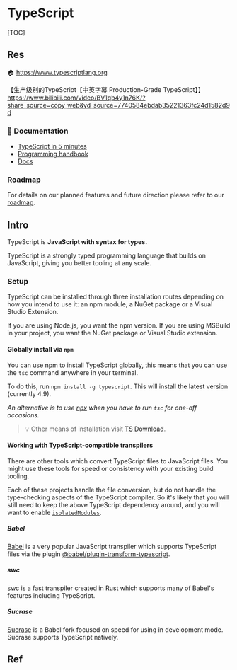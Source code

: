 # TypeScript

[TOC]



## Res
🏠 https://www.typescriptlang.org

【生产级别的TypeScript【中英字幕 Production-Grade TypeScript】】 https://www.bilibili.com/video/BV1qb4y1n76K/?share_source=copy_web&vd_source=7740584ebdab35221363fc24d1582d9d


### 📑 Documentation
- [TypeScript in 5 minutes](https://www.typescriptlang.org/docs/handbook/typescript-in-5-minutes.html)
- [Programming handbook](https://www.typescriptlang.org/docs/handbook/intro.html)
- [Docs](https://www.typescriptlang.org/docs/)

### Roadmap
For details on our planned features and future direction please refer to our [roadmap](https://github.com/microsoft/TypeScript/wiki/Roadmap).



## Intro
TypeScript is **JavaScript with syntax for types.**

TypeScript is a strongly typed programming language that builds on JavaScript, giving you better tooling at any scale.


### Setup
TypeScript can be installed through three installation routes depending on how you intend to use it: an npm module, a NuGet package or a Visual Studio Extension.

If you are using Node.js, you want the npm version. If you are using MSBuild in your project, you want the NuGet package or Visual Studio extension.


#### Globally install via `npm`
You can use npm to install TypeScript globally, this means that you can use the `tsc` command anywhere in your terminal.

To do this, run `npm install -g typescript`. This will install the latest version (currently 4.9).

*An alternative is to use [npx](https://www.npmjs.com/package/npx) when you have to run `tsc` for one-off occasions.*

> :bulb: Other means of installation visit [TS Download](https://www.typescriptlang.org/download).


#### Working with TypeScript-compatible transpilers
There are other tools which convert TypeScript files to JavaScript files. You might use these tools for speed or consistency with your existing build tooling.

Each of these projects handle the file conversion, but do not handle the type-checking aspects of the TypeScript compiler. So it's likely that you will still need to keep the above TypeScript dependency around, and you will want to enable [`isolatedModules`](https://www.typescriptlang.org/tsconfig#isolatedModules).

##### Babel
[Babel](https://babeljs.io/) is a very popular JavaScript transpiler which supports TypeScript files via the plugin [@babel/plugin-transform-typescript](https://babeljs.io/docs/en/babel-preset-typescript#docsNav).

##### swc
[swc](https://swc-project.github.io/docs/installation/) is a fast transpiler created in Rust which supports many of Babel's features including TypeScript.

##### Sucrase
[Sucrase](https://github.com/alangpierce/sucrase#sucrase/) is a Babel fork focused on speed for using in development mode. Sucrase supports TypeScript natively.



## Ref
